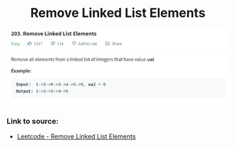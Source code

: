 <h1 align="center">Remove Linked List Elements</h1>

![alt text](https://raw.githubusercontent.com/matthew01lokiet/Github-repos-images/main/Algs/LinkedList/GqCOXx2s_o.png)

### Link to source: 
- <a href="https://leetcode.com/problems/remove-linked-list-elements/">Leetcode - Remove Linked List Elements</a>


